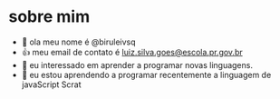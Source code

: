 # sobre mim
- 👋 ola meu nome é @biruleivsq
- :+1: meu email de contato é luiz.silva.goes@escola.pr.gov.br
- 👀 eu interessado em aprender a programar novas linguagens.
- 🌱 eu estou aprendendo a programar recentemente a linguagem de javaScript Scrat

